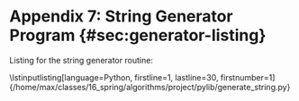 # Appendix 7: String Generator Program {#sec:generator-listing} 

Listing for the string generator routine:

\lstinputlisting[language=Python, firstline=1, lastline=30, firstnumber=1]{/home/max/classes/16_spring/algorithms/project/pylib/generate_string.py}



